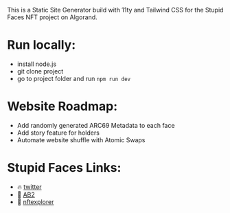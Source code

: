This is a Static Site Generator build with 11ty and Tailwind CSS for the Stupid Faces NFT project on Algorand.

# Run locally:
- install node.js
- git clone project
- go to project folder and run `npm run dev`


# Website Roadmap:
- Add randomly generated ARC69 Metadata to each face
- Add story feature for holders
- Automate website shuffle with Atomic Swaps

# Stupid Faces Links:
- 🔥 [twitter](https://twitter.com/moststupidfaces)
- 🎨 [AB2](https://ab2.gallery/address/KKBVJLXALCENRXQNEZC44F4NQWGIEFKKIHLDQNBGDHIM73F44LAN7IAE5Q)
- 💅 [nftexplorer](https://www.nftexplorer.app/collection?creator=KKBVJLXALCENRXQNEZC44F4NQWGIEFKKIHLDQNBGDHIM73F44LAN7IAE5Q)



